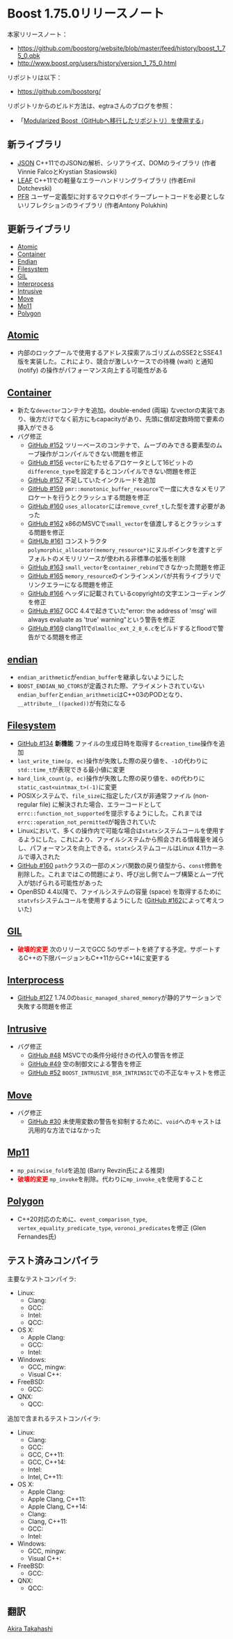 # Boost 1.75.0リリースノート

本家リリースノート：

- <https://github.com/boostorg/website/blob/master/feed/history/boost_1_75_0.qbk>
- <http://www.boost.org/users/history/version_1_75_0.html>


リポジトリは以下：

- <https://github.com/boostorg/>


リポジトリからのビルド方法は、egtraさんのブログを参照：

- 「[Modularized Boost（GitHubへ移行したリポジトリ）を使用する](http://dev.activebasic.com/egtra/2013/12/03/620/)」


## 新ライブラリ

- [JSON](https://www.boost.org/libs/json/) C++11でのJSONの解析、シリアライズ、DOMのライブラリ (作者Vinnie FalcoとKrystian Stasiowski)
- [LEAF](https://www.boost.org/libs/leaf/) C++11での軽量なエラーハンドリングライブラリ (作者Emil Dotchevski)
- [PFR](https://www.boost.org/libs/pfr/) ユーザー定義型に対するマクロやボイラープレートコードを必要としないリフレクションのライブラリ (作者Antony Polukhin)


## 更新ライブラリ

- [Atomic](#atomic)
- [Container](#container)
- [Endian](#endian)
- [Filesystem](#filesystem)
- [GIL](#gil)
- [Interprocess](#interprocess)
- [Intrusive](#intrusive)
- [Move](#move)
- [Mp11](#mp11)
- [Polygon](#polygon)

## <a id="atomic" href="#atomic">Atomic</a>

- 内部のロックプールで使用するアドレス探索アルゴリズムのSSE2とSSE4.1版を実装した。これにより、競合が激しいケースでの待機 (wait) と通知 (notify) の操作がパフォーマンス向上する可能性がある


## <a id="container" href="#container">Container</a>

- 新たな`devector`コンテナを追加。double-ended (両端) なvectorの実装であり、後方だけでなく前方にもcapacityがあり、先頭に償却定数時間で要素の挿入ができる
- バグ修正
    - [GitHub #152](https://github.com/boostorg/container/issues/152) ツリーベースのコンテナで、ムーブのみできる要素型のムーブ操作がコンパイルできない問題を修正
    - [GitHub #156](https://github.com/boostorg/container/issues/156) `vector`にもたせるアロケータとして16ビットの`difference_type`を設定するとコンパイルできない問題を修正
    - [GitHub #157](https://github.com/boostorg/container/pull/157) 不足していたインクルードを追加
    - [GitHub #159](https://github.com/boostorg/container/issues/159) `pmr::monotonic_buffer_resource`で一度に大きなメモリアロケートを行うとクラッシュする問題を修正
    - [GitHub #160](https://github.com/boostorg/container/issues/160) `uses_allocator`には`remove_cvref_t`した型を渡す必要があった
    - [GitHub #162](https://github.com/boostorg/container/issues/162) x86のMSVCで`small_vector`を値渡しするとクラッシュする問題を修正
    - [GitHUb #161](https://github.com/boostorg/container/issues/161) コンストラクタ`polymorphic_allocator(memory_resource*)`にヌルポインタを渡すとデフォルトのメモリリソースが使われる非標準の拡張を削除
    - [GitHub #163](https://github.com/boostorg/container/pull/163) `small_vector`を`container_rebind`できなかった問題を修正
    - [GitHub #165](https://github.com/boostorg/container/issues/165) `memory_resource`のインラインメンバが共有ライブラリでリンクエラーになる問題を修正
    - [GitHub #166](https://github.com/boostorg/container/pull/166) ヘッダに記載されているcopyrightの文字エンコーディングを修正
    - [GitHub #167](https://github.com/boostorg/container/issues/167) GCC 4.4で起きていた"error: the address of 'msg' will always evaluate as 'true' warning"という警告を修正
    - [GitHub #169](https://github.com/boostorg/container/issues/169) clang11で`dlmalloc_ext_2_8_6.c`をビルドするとfloodで警告がでる問題を修正


## <a id="endian" href="#endian">endian</a>

- `endian_arithmetic`が`endian_buffer`を継承しないようにした
- `BOOST_ENDIAN_NO_CTORS`が定義された際、アライメントされていない`endian_buffer`と`endian_arithmetic`はC++03のPODとなり、`__attribute__((packed))`が有効になる


## <a id="filesystem" href="#filesystem">Filesystem</a>

- [GitHub #134](https://github.com/boostorg/filesystem/pull/134) **新機能** ファイルの生成日時を取得する`creation_time`操作を追加
- `last_write_time(p, ec)`操作が失敗した際の戻り値を、`-1`の代わりに`std::time_t`が表現できる最小値に変更
- `hard_link_count(p, ec)`操作が失敗した際の戻り値を、`0`の代わりに``static_cast<uintmax_t>(-1)``に変更
- POSIXシステムで、`file_size`に指定したパスが非通常ファイル (non-regular file) に解決された場合、エラーコードとして`errc::function_not_supported`を提示するようにした。これまでは`errc::operation_not_permitted`が報告されていた
- Linuxにおいて、多くの操作内で可能な場合は`statx`システムコールを使用するようにした。これにより、ファイルシステムから照会される情報量を減らし、パフォーマンスを向上できる。`statx`システムコールはLinux 4.11カーネルで導入された
- [GitHub #160](https://github.com/boostorg/filesystem/issues/160) `path`クラスの一部のメンバ関数の戻り値型から、`const`修飾を削除した。これまではこの問題により、呼び出し側でムーブ構築とムーブ代入が妨げられる可能性があった
- OpenBSD 4.4以降で、ファイルシステムの容量 (space) を取得するために`statvfs`システムコールを使用するようにした ([GitHub #162](https://github.com/boostorg/filesystem/pull/162)によって考えついた)


## <a id="gil" href="#gil">GIL</a>

- <span style="color:red;">**破壊的変更**</span> 次のリリースでGCC 5のサポートを終了する予定。サポートするC++の下限バージョンもC++11からC++14に変更する


## <a id="interprocess" href="#interprocess">Interprocess</a>

- [GitHub #127](https://github.com/boostorg/interprocess/issues/127) 1.74.0の`basic_managed_shared_memory`が静的アサーションで失敗する問題を修正


## <a id="intrusive" href="#intrusive">Intrusive</a>

- バグ修正
    - [GitHub #48](https://github.com/boostorg/intrusive/pull/48) MSVCでの条件分岐付きの代入の警告を修正
    - [GitHub #49](https://github.com/boostorg/intrusive/pull/49) 空の制御文による警告を修正
    - [GitHub #52](https://github.com/boostorg/intrusive/issues/52) `BOOST_INTRUSIVE_BSR_INTRINSIC`での不正なキャストを修正


## <a id="move" href="#move">Move</a>

- バグ修正
    - [GitHub #30](https://github.com/boostorg/move/issues/30) 未使用変数の警告を抑制するために、`void`へのキャストは汎用的な方法ではなかった


## <a id="mp11" href="#mp11">Mp11</a>

- `mp_pairwise_fold`を追加 (Barry Revzin氏による推奨)
- <span style="color:red;">**破壊的変更**</span> `mp_invoke`を削除。代わりに`mp_invoke_q`を使用すること


## <a id="polygon" href="#polygon">Polygon</a>

- C++20対応のために、`event_comparison_type`, `vertex_equality_predicate_type`, `voronoi_predicates`を修正 (Glen Fernandes氏)


## テスト済みコンパイラ
主要なテストコンパイラ:

- Linux:
    - Clang:
    - GCC:
    - Intel:
    - QCC:
- OS X:
    - Apple Clang:
    - GCC:
    - Intel:
- Windows:
    - GCC, mingw:
    - Visual C++:
- FreeBSD:
    - GCC:
- QNX:
    - QCC:

追加で含まれるテストコンパイラ:

- Linux:
    - Clang:
    - GCC:
    - GCC, C++11:
    - GCC, C++14:
    - Intel:
    - Intel, C++11:
- OS X:
    - Apple Clang:
    - Apple Clang, C++11:
    - Apple Clang, C++14:
    - Clang:
    - Clang, C++11:
    - GCC:
    - Intel:
- Windows:
    - GCC, mingw:
    - Visual C++:
- FreeBSD:
    - GCC:
- QNX:
    - QCC:

## 翻訳
[Akira Takahashi](https://github.com/faithandbrave)

